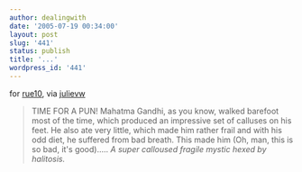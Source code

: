 ```yaml
---
author: dealingwith
date: '2005-07-19 00:34:00'
layout: post
slug: '441'
status: publish
title: '...'
wordpress_id: '441'
---
```


for [rue10][1], via [julievw][2]

> TIME FOR A PUN! Mahatma Gandhi, as you know, walked barefoot most of the
time, which produced an impressive set of calluses on his feet. He also ate
very little, which made him rather frail and with his odd diet, he suffered
from bad breath. This made him (Oh, man, this is so bad, it's good)..... _A
super calloused fragile mystic hexed by halitosis._

   [1]: http://rue10.livejournal.com/

   [2]:
http://julievw.blogspot.com/2005_07_01_julievw_archive.html#112143572944398040

